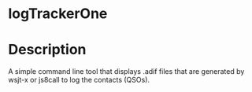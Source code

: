 # logTrackerOne
# Description
A simple command line tool that displays .adif files that are generated by wsjt-x or js8call to log the contacts (QSOs).